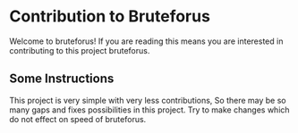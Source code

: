 # Contribution to Bruteforus

Welcome to bruteforus! If you are reading this means you are interested in contributing to this project bruteforus.

## Some Instructions

This project is very simple with very less contributions, So there may be so many gaps and fixes possibilities in this project. Try to make changes which do not effect on speed of bruteforus.